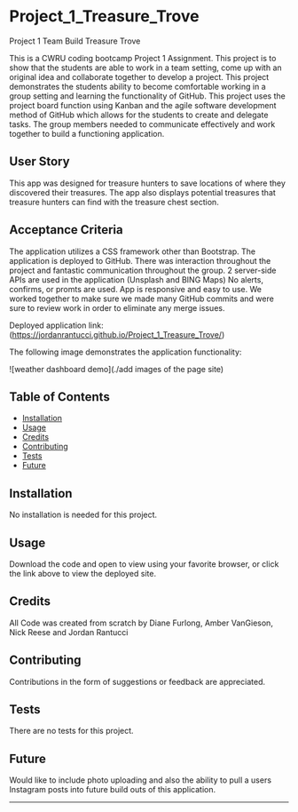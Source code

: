 # Project_1_Treasure_Trove
Project 1 Team Build Treasure Trove 

This is a CWRU coding bootcamp Project 1 Assignment.  This project is to show that the students are able to work in a team setting, come up with an original idea and
collaborate together to develop a project.  This project demonstrates the students ability to become comfortable working in a group setting and learning the functionality of GitHub. This project uses the project board function using Kanban and the agile software development method of GitHub which allows for the students to create and delegate tasks.  The group members needed to communicate effectively and work together to build a functioning application.

## User Story

This app was designed for treasure hunters to save locations of where they discovered their treasures.  The app also displays potential treasures that treasure
hunters can find with the treasure chest section.  


## Acceptance Criteria

The application utilizes a CSS framework other than Bootstrap.
The application is deployed to GitHub.
There was interaction throughout the project and fantastic communication throughout the group.
2 server-side APIs are used in the application (Unsplash and BING Maps)
No alerts, confirms, or promts are used.
App is responsive and easy to use.
We worked together to make sure we made many GitHub commits and were sure to review work in order to eliminate any merge issues.


Deployed application link: (https://jordanrantucci.github.io/Project_1_Treasure_Trove/)

The following image demonstrates the application functionality:

![weather dashboard demo](./add images of the page site)


## Table of Contents

* [Installation](#installation)
* [Usage](#usage)
* [Credits](#credits)
* [Contributing](#contributing)
* [Tests](#tests)
* [Future](#future)


## Installation

No installation is needed for this project.


## Usage 

Download the code and open to view using your favorite browser, or click the link above to view the deployed site.


## Credits

All Code was created from scratch by Diane Furlong, Amber VanGieson, Nick Reese and Jordan Rantucci


## Contributing

Contributions in the form of suggestions or feedback are appreciated.


## Tests

There are no tests for this project.

## Future 

Would like to include photo uploading and also the ability to pull a users Instagram posts into future build outs of this application. 

---

